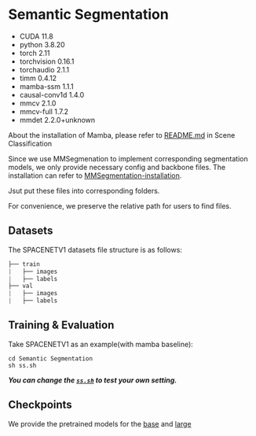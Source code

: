 # Semantic Segmentation
- CUDA 11.8
- python 3.8.20
- torch 2.11
- torchvision 0.16.1 
- torchaudio 2.1.1
- timm 0.4.12
- mamba-ssm 1.1.1
- causal-conv1d 1.4.0
- mmcv 2.1.0
- mmcv-full 1.7.2
- mmdet 2.2.0+unknown

About the installation of Mamba, please refer to [README.md](../Scene%20Classification/README.md) in Scene Classification

Since we use MMSegmenation to implement corresponding segmentation models, we only provide necessary config and backbone files. The installation can refer to [MMSegmentation-installation](https://github.com/open-mmlab/mmsegmentation/blob/master/docs/en/get_started.md#installation).

Jsut put these files into corresponding folders.

For convenience, we preserve the relative path for users to find files.
## Datasets
The SPACENETV1 datasets file structure is as follows:

```python
├── train
|   ├── images
|   ├── labels
├── val
|   ├── images
|   ├── labels
```


## Training & Evaluation

Take SPACENETV1 as an example(with mamba baseline):
```
cd Semantic Segmentation
sh ss.sh
```

***You can change the [`ss.sh`]() to test your own setting.***

## Checkpoints

We provide the pretrained models for the [base](https://pan.baidu.com/s/1EWHjTeJNRr5nRzWkTxP1VA?pwd=yf3n) and [large](https://pan.baidu.com/s/1oNilz9RSpWOGDkS01pdB6g?pwd=qh6r)
